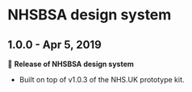 # NHSBSA design system

## 1.0.0 - Apr 5, 2019

:tada: **Release of NHSBSA design system**

- Built on top of v1.0.3 of the NHS.UK prototype kit.
